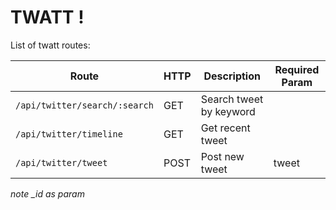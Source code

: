 # TWATT !

List of twatt routes:

| Route                   | HTTP   | Description                                        | Required Param |
|-------------------------|--------|--------------------------------------|-----|
| `/api/twitter/search/:search`                  | GET    | Search tweet by keyword                          | |
| `/api/twitter/timeline`          | GET    | Get recent tweet                                    | |
| `/api/twitter/tweet`                 | POST   | Post new tweet                                            | tweet |
*note _id as param*
